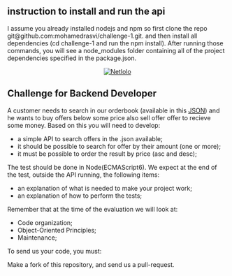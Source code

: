 <h2> instruction to install and run the  api</h2>
<p>I assume you already installed nodejs and npm so first clone the repo git@github.com:mohamedrasvi/challenge-1.git.
and then install all dependencies (cd challenge-1 and run the npm install).
After running those commands, you will see a node_modules folder containing all of the project dependencies specified in the package.json. 
</p>

<p align="center">
  <a href="https://www.netlolo.com">
      <img src="https://app.netlolo.com/images/logo_vertical.png" alt="Netlolo"/>
  </a>
</p>

## Challenge for Backend Developer

A customer needs to search in our orderbook (available in this <a href="https://github.com/NetloloIncubadora/challenge/blob/master/orderbook.json">JSON</a>) and he wants to buy offers below some price also sell offer offer to recieve some money.
Based on this you will need to develop:

- a simple API to search offers in the .json available;
- it should be possible to search for offer by their amount (one or more);
- it must be possible to order the result by price (asc and desc);

The test should be done in Node(ECMAScript6). We expect at the end of the test, outside the API running, the following items:

- an explanation of what is needed to make your project work;
- an explanation of how to perform the tests;

Remember that at the time of the evaluation we will look at:

- Code organization;
- Object-Oriented Principles;
- Maintenance;

To send us your code, you must:

Make a fork of this repository, and send us a pull-request.
